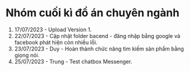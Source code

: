 # Nhóm cuối kì đồ án chuyên ngành
1. 17/07/2023 - Upload Version 1.
2. 22/07/2023 - Cập nhật folder bacend - đăng nhập bằng google và facebook phát hiện còn nhiều lỗi.
3. 23/07/2023 - Duy - Hoàn thành chức năng tìm kiếm sản phẩm bằng giọng nói.
4. 25/07/2023 - Trung - Test chatbox Messenger.
